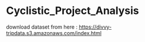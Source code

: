 # Cyclistic_Project_Analysis

download dataset from here : https://divvy-tripdata.s3.amazonaws.com/index.html
